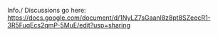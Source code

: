 Info./ Discussions go here: https://docs.google.com/document/d/1NyLZ7sGaanl8z8pt8SZeecR1-3R5FuqEcs2qmP-5MuE/edit?usp=sharing
